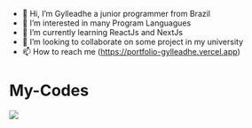 - 👋 Hi, I’m Gylleadhe a junior programmer from Brazil
- 👀 I’m interested in many Program Languagues
- 🌱 I’m currently learning ReactJs and NextJs
- 💞️ I’m looking to collaborate on some project in my university
- 📫 How to reach me (https://portfolio-gylleadhe.vercel.app)

# My-Codes
<picture>
  <source
    srcset="https://github-readme-stats.vercel.app/api?username=anuraghazra&show_icons=true&theme=tokyonight"
    media="(prefers-color-scheme: dark),(hide-border:true)"
  />
  <source
    srcset="https://github-readme-stats.vercel.app/api?username=anuraghazra&show_icons=true"
    media="(prefers-color-scheme: light), (prefers-color-scheme: no-preference)"
  />
  <img src="https://github-readme-stats.vercel.app/api?username=anuraghazra&show_icons=true" />
</picture>
